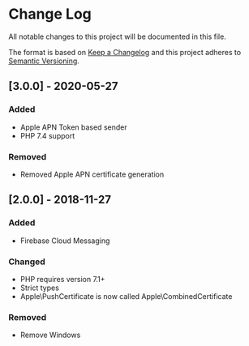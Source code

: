 # Change Log


All notable changes to this project will be documented in this file.

The format is based on [Keep a Changelog](http://keepachangelog.com/en/1.0.0/)
and this project adheres to [Semantic Versioning](http://semver.org/spec/v2.0.0.html).



## [3.0.0] - 2020-05-27

### Added

- Apple APN Token based sender
- PHP 7.4 support

### Removed

- Removed Apple APN certificate generation


## [2.0.0] - 2018-11-27

### Added

- Firebase Cloud Messaging

### Changed

- PHP requires version 7.1+
- Strict types
- Apple\PushCertificate is now called Apple\CombinedCertificate

### Removed

- Remove Windows

